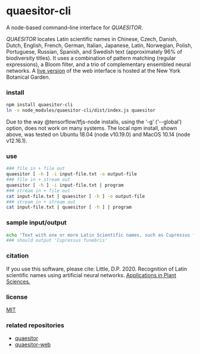 # quaesitor-cli
A node-based command–line interface for *QUAESITOR*.

*QUAESITOR* locates Latin scientific names in Chinese, Czech, Danish, Dutch, English, French, German, Italian, Japanese, Latin, Norwegian, Polish, Portuguese, Russian, Spanish, and Swedish text (approximately 96% of biodiversity titles). It uses a combination of pattern matching (regular expressions), a Bloom filter, and a trio of complementary ensembled neural networks. A [live version](https://www.nybg.org/files/scientists/dlittle/quaesitor-web/) of the web interface is hosted at the New York Botanical Garden.

### install
```bash
npm install quaesitor-cli
ln -s node_modules/quaesitor-cli/dist/index.js quaesitor
```
Due to the way @tensorflow/tfjs-node installs, using the ‘-g’ (‘--global’) option, does not work on many systems. The local npm install, shown above, was tested on Ubuntu 18.04 (node v10.19.0) and MacOS 10.14 (node v12.16.1).

### use
```bash
### file in + file out
quaesitor [ -h ] -i input-file.txt -o output-file
### file in + stream out
quaesitor [ -h ] -i input-file.txt | program
### stream in + file out
cat input-file.txt | quaesitor [ -h ] -o output-file
### stream in + stream out
cat input-file.txt | quaesitor [ -h ] | program
```

### sample input/output
```bash
echo 'Text with one or more Latin Scientific names, such as Cupressus funebris Endl., embedded within it.' | quaesitor
### should output 'Cupressus funebris'
```

### citation
If you use this software, please cite: Little, D.P. 2020. Recognition of Latin scientific names using artificial neural networks. [Applications in Plant Sciences.](https://doi.org/ADD_DOI)

### license
[MIT](https://github.com/dpl10/quaesitor-cli/blob/master/LICENSE)

### related repositories
* [quaesitor](https://github.com/dpl10/quaesitor)
* [quaesitor-web](https://github.com/dpl10/quaesitor-web)
